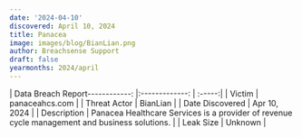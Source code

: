 ```yaml
---
date: '2024-04-10'
discovered: April 10, 2024
title: Panacea
image: images/blog/BianLian.png
author: Breachsense Support
draft: false
yearmonths: 2024/april
---
```


| Data Breach Report------------:     |:-------------:    | :-----:|
| Victim      | panaceahcs.com      | 
| Threat Actor      | BianLian      | 
| Date Discovered      | Apr 10, 2024      | 
| Description      | Panacea Healthcare Services is a provider of revenue cycle management and business solutions.      | 
| Leak Size      | Unknown      | 

